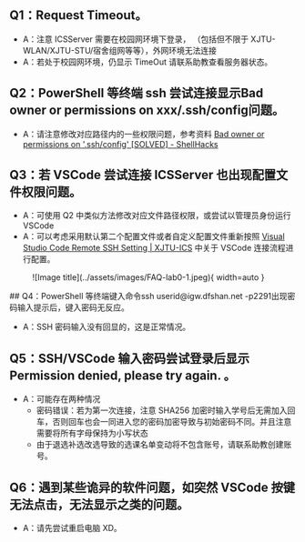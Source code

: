 ## Q1：Request Timeout。

- A：注意 ICSServer 需要在校园网环境下登录， （包括但不限于 XJTU-WLAN/XJTU-STU/宿舍组网等等），外网环境无法连接
- A：若处于校园网环境，仍显示 TimeOut 请联系助教查看服务器状态。
## Q2：PowerShell 等终端 ssh 尝试连接显示Bad owner or permissions on xxx/.ssh/config问题。

- A：请注意修改对应路径内的一些权限问题，参考资料 [Bad owner or permissions on '.ssh/config' [SOLVED] - ShellHacks](https://www.shellhacks.com/bad-owner-or-permissions-on-ssh-config-solved/)

## Q3：若 VSCode 尝试连接 ICSServer 也出现配置文件权限问题。

- A：可使用 Q2 中类似方法修改对应文件路径权限，或尝试以管理员身份运行 VSCode
- A：可以考虑采用默认第二个配置文件或者自定义配置文件重新按照 [Visual Studio Code Remote SSH Setting | XJTU-ICS](../resources/VScodeRemote-SSH.md) 中关于 VSCode 连接流程进行配置。
<figure markdown="span">
  ![Image title](../assets/images/FAQ-lab0-1.jpeg){ width=auto }
</figure>
## Q4：PowerShell 等终端键入命令ssh userid@igw.dfshan.net -p2291出现密码输入提示后，键入密码无反应。

- A：SSH 密码输入没有回显的，这是正常情况。

## Q5：SSH/VSCode 输入密码尝试登录后显示Permission denied, please try again. 。

- A：可能存在两种情况
    - 密码错误：若为第一次连接，注意 SHA256 加密时输入学号后无需加入回车，否则回车也会一同进入您的密码加密导致与初始密码不同。并且注意需要将所有字母保持为小写状态
    - 由于退选补选改选导致的选课名单变动将不包含账号，请联系助教创建账号。

## Q6：遇到某些诡异的软件问题，如突然 VSCode 按键无法点击，无法显示之类的问题。

  - A：请先尝试重启电脑 XD。